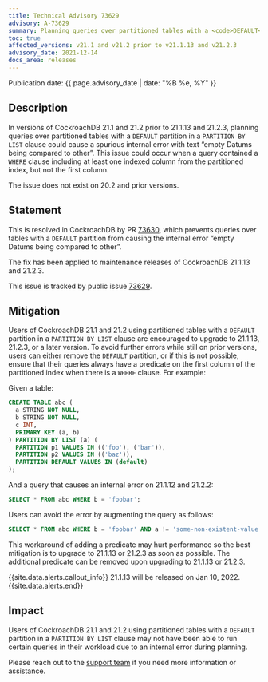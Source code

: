 ```yaml
---
title: Technical Advisory 73629
advisory: A-73629
summary: Planning queries over partitioned tables with a <code>DEFAULT</code> partition in a <code>PARTITION BY LIST</code> clause could cause a spurious internal error
toc: true
affected_versions: v21.1 and v21.2 prior to v21.1.13 and v21.2.3
advisory_date: 2021-12-14
docs_area: releases
---
```


Publication date: {{ page.advisory_date | date: "%B %e, %Y" }}

## Description

In versions of CockroachDB 21.1 and 21.2 prior to 21.1.13 and 21.2.3, planning queries over partitioned tables with a `DEFAULT` partition in a `PARTITION BY LIST` clause could cause a spurious internal error with text “empty Datums being compared to other”. This issue could occur when a query contained a `WHERE` clause including at least one indexed column from the partitioned index, but not the first column.

The issue does not exist on 20.2 and prior versions.

## Statement

This is resolved in CockroachDB by PR [73630](https://github.com/cockroachdb/cockroach/pull/73630), which prevents queries over tables with a `DEFAULT` partition from causing the internal error “empty Datums being compared to other”.

The fix has been applied to maintenance releases of CockroachDB 21.1.13 and 21.2.3.

This issue is tracked by public issue [73629](https://github.com/cockroachdb/cockroach/issues/73629).

## Mitigation

Users of CockroachDB 21.1 and 21.2 using partitioned tables with a `DEFAULT` partition in a `PARTITION BY LIST` clause are encouraged to upgrade to 21.1.13, 21.2.3, or a later version.  To avoid further errors while still on prior versions, users can either remove the `DEFAULT` partition, or if this is not possible, ensure that their queries always have a predicate on the first column of the partitioned index when there is a `WHERE` clause. For example:

Given a table:

~~~sql
CREATE TABLE abc (
  a STRING NOT NULL,
  b STRING NOT NULL,
  c INT,
  PRIMARY KEY (a, b)
) PARTITION BY LIST (a) (
  PARTITION p1 VALUES IN (('foo'), ('bar')),
  PARTITION p2 VALUES IN (('baz')),
  PARTITION DEFAULT VALUES IN (default)
);
~~~

And a query that causes an internal error on 21.1.12 and 21.2.2:

~~~sql
SELECT * FROM abc WHERE b = 'foobar';
~~~

Users can avoid the error by augmenting the query as follows:

~~~sql
SELECT * FROM abc WHERE b = 'foobar' AND a != 'some-non-existent-value';
~~~

This workaround of adding a predicate may hurt performance so the best mitigation is to upgrade to 21.1.13 or 21.2.3 as soon as possible. The additional predicate can be removed upon upgrading to 21.1.13 or 21.2.3.

{{site.data.alerts.callout_info}}
21.1.13 will be released on Jan 10, 2022.
{{site.data.alerts.end}}

## Impact

Users of CockroachDB 21.1 and 21.2 using partitioned tables with a `DEFAULT` partition in a `PARTITION BY LIST` clause may not have been able to run certain queries in their workload due to an internal error during planning.


Please reach out to the [support team](https://support.cockroachlabs.com/) if you need more information or assistance.
